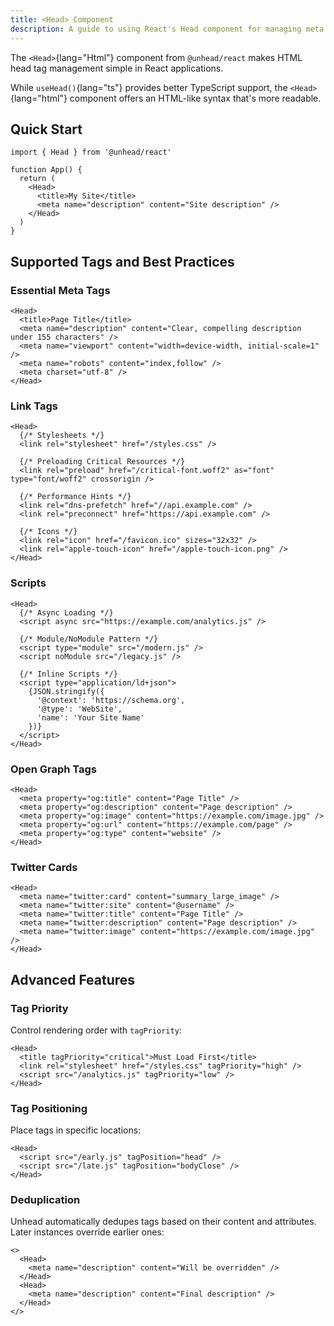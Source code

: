 ```yaml
---
title: <Head> Component
description: A guide to using React's Head component for managing meta tags, title tags, and other head elements.
---
```


The `<Head>`{lang="Html"} component from `@unhead/react` makes HTML head tag management simple in React applications.

While `useHead()`{lang="ts"} provides better TypeScript support, the `<Head>`{lang="html"} component offers an HTML-like syntax that's more readable.

## Quick Start

```tsx
import { Head } from '@unhead/react'

function App() {
  return (
    <Head>
      <title>My Site</title>
      <meta name="description" content="Site description" />
    </Head>
  )
}
```

## Supported Tags and Best Practices

### Essential Meta Tags

```tsx
<Head>
  <title>Page Title</title>
  <meta name="description" content="Clear, compelling description under 155 characters" />
  <meta name="viewport" content="width=device-width, initial-scale=1" />
  <meta name="robots" content="index,follow" />
  <meta charset="utf-8" />
</Head>
```

### Link Tags

```tsx
<Head>
  {/* Stylesheets */}
  <link rel="stylesheet" href="/styles.css" />

  {/* Preloading Critical Resources */}
  <link rel="preload" href="/critical-font.woff2" as="font" type="font/woff2" crossorigin />

  {/* Performance Hints */}
  <link rel="dns-prefetch" href="//api.example.com" />
  <link rel="preconnect" href="https://api.example.com" />

  {/* Icons */}
  <link rel="icon" href="/favicon.ico" sizes="32x32" />
  <link rel="apple-touch-icon" href="/apple-touch-icon.png" />
</Head>
```

### Scripts

```tsx
<Head>
  {/* Async Loading */}
  <script async src="https://example.com/analytics.js" />

  {/* Module/NoModule Pattern */}
  <script type="module" src="/modern.js" />
  <script noModule src="/legacy.js" />

  {/* Inline Scripts */}
  <script type="application/ld+json">
    {JSON.stringify({
      '@context': 'https://schema.org',
      '@type': 'WebSite',
      'name': 'Your Site Name'
    })}
  </script>
</Head>
```

### Open Graph Tags

```tsx
<Head>
  <meta property="og:title" content="Page Title" />
  <meta property="og:description" content="Page description" />
  <meta property="og:image" content="https://example.com/image.jpg" />
  <meta property="og:url" content="https://example.com/page" />
  <meta property="og:type" content="website" />
</Head>
```

### Twitter Cards

```tsx
<Head>
  <meta name="twitter:card" content="summary_large_image" />
  <meta name="twitter:site" content="@username" />
  <meta name="twitter:title" content="Page Title" />
  <meta name="twitter:description" content="Page description" />
  <meta name="twitter:image" content="https://example.com/image.jpg" />
</Head>
```

## Advanced Features

### Tag Priority

Control rendering order with `tagPriority`:

```tsx
<Head>
  <title tagPriority="critical">Must Load First</title>
  <link rel="stylesheet" href="/styles.css" tagPriority="high" />
  <script src="/analytics.js" tagPriority="low" />
</Head>
```

### Tag Positioning

Place tags in specific locations:

```tsx
<Head>
  <script src="/early.js" tagPosition="head" />
  <script src="/late.js" tagPosition="bodyClose" />
</Head>
```

### Deduplication

Unhead automatically dedupes tags based on their content and attributes. Later instances override earlier ones:

```tsx
<>
  <Head>
    <meta name="description" content="Will be overridden" />
  </Head>
  <Head>
    <meta name="description" content="Final description" />
  </Head>
</>
```

